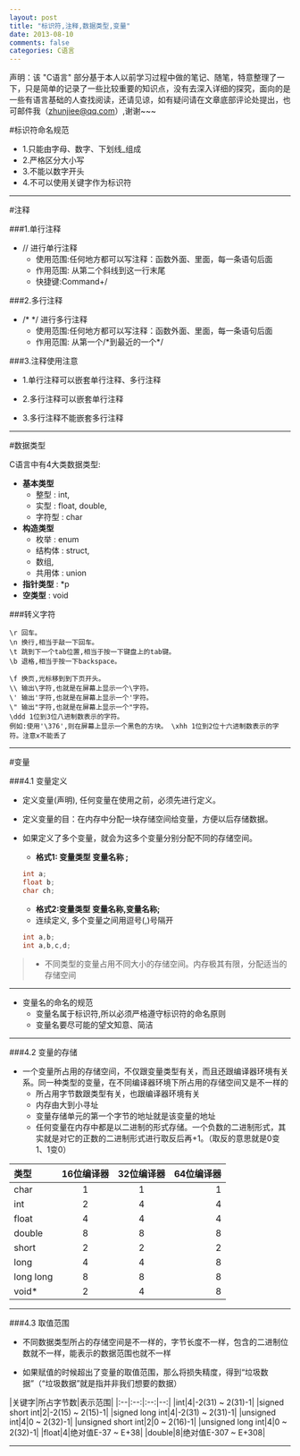 ```yaml
---
layout: post
title: "标识符,注释,数据类型,变量"
date: 2013-08-10
comments: false
categories: C语言
---
```


声明：该 "C语言" 部分基于本人以前学习过程中做的笔记、随笔，特意整理了一下，只是简单的记录了一些比较重要的知识点，没有去深入详细的探究，面向的是一些有语言基础的人查找阅读，还请见谅，如有疑问请在文章底部评论处提出，也可邮件我（zhunjiee@qq.com）,谢谢~~~

#标识符命名规范

- 1.只能由字母、数字、下划线_组成
- 2.严格区分大小写
- 3.不能以数字开头
- 4.不可以使用关键字作为标识符

---
#注释

###1.单行注释

- // 进行单行注释
    + 使用范围:任何地方都可以写注释：函数外面、里面，每一条语句后面
    + 作用范围: 从第二个斜线到这一行末尾
    + 快捷键:Command+/


###2.多行注释

- /\* */ 进行多行注释
     + 使用范围:任何地方都可以写注释：函数外面、里面，每一条语句后面
     + 作用范围: 从第一个/\*到最近的一个\*/


###3.注释使用注意

- 1.单行注释可以嵌套单行注释、多行注释

- 2.多行注释可以嵌套单行注释

- 3.多行注释不能嵌套多行注释


---

#数据类型

C语言中有4大类数据类型:

- **基本类型**
	+ 整型 : int,
	+ 实型 : float, double,
	+ 字符型 : char
- **构造类型**
	 + 枚举 : enum
	 + 结构体 : struct,
	 + 数组,
	 + 共用体 : union
- **指针类型** : *p
- **空类型** : void

###转义字符

```objc
\r 回车。
\n 换行,相当于敲一下回车。
\t 跳到下一个tab位置,相当于按一下键盘上的tab键。
\b 退格,相当于按一下backspace。

\f 换页,光标移到到下页开头。
\\ 输出\字符,也就是在屏幕上显示一个\字符。
\' 输出'字符,也就是在屏幕上显示一个'字符。
\" 输出"字符,也就是在屏幕上显示一个"字符。
\ddd 1位到3位八进制数表示的字符。
例如:使用'\376',则在屏幕上显示一个黑色的方块。 \xhh 1位到2位十六进制数表示的字符。注意x不能丢了
```

---

#变量

###4.1 变量定义

- 定义变量(声明), 任何变量在使用之前，必须先进行定义。

- 定义变量的目：在内存中分配一块存储空间给变量，方便以后存储数据。

- 如果定义了多个变量，就会为这多个变量分别分配不同的存储空间。

    + **格式1: 变量类型 变量名称 ;**

    ```c
    int a;
    float b;
    char ch;
    ```

    + **格式2:变量类型 变量名称,变量名称;**
    + 连续定义, 多个变量之间用逗号(,)号隔开

	```c
    int a,b;
    int a,b,c,d;
	```

>+ 不同类型的变量占用不同大小的存储空间。内存极其有限，分配适当的存储空间

---

- 变量名的命名的规范
	- 变量名属于标识符,所以必须严格遵守标识符的命名原则
	- 变量名要尽可能的望文知意、简洁

---

###4.2 变量的存储

- 一个变量所占用的存储空间，不仅跟变量类型有关，而且还跟编译器环境有关系。同一种类型的变量，在不同编译器环境下所占用的存储空间又是不一样的
    + 所占用字节数跟类型有关，也跟编译器环境有关
    + 内存由大到小寻址
    + 变量存储单元的第一个字节的地址就是该变量的地址
    + 任何变量在内存中都是以二进制的形式存储。一个负数的二进制形式，其实就是对它的正数的二进制形式进行取反后再+1。（取反的意思就是0变1、1变0）

|类型|16位编译器|32位编译器|64位编译器|
|:--|:--:|:--:|--:|
|char|1|1|1|
|int|2|4|4|
|float|4|4|4|
|double|8|8|8|
|short|2|2|2|
|long|4|4|8|
|long long|8|8|8|
|void*|2|4|8|

---

###4.3 取值范围

- 不同数据类型所占的存储空间是不一样的，字节长度不一样，包含的二进制位数就不一样，能表示的数据范围也就不一样

- 如果赋值的时候超出了变量的取值范围，那么将损失精度，得到“垃圾数据”（“垃圾数据”就是指并非我们想要的数据）

|关键字|所占字节数|表示范围|
|:--|:--:|:--:|--:|
|int|4|-2(31) ~ 2(31)-1|
|signed short int|2|-2(15) ~ 2(15)-1|
|signed long int|4|-2(31) ~ 2(31)-1|
|unsigned int|4|0 ~ 2(32)-1|
|unsigned short int|2|0 ~ 2(16)-1|
|unsigned long int|4|0 ~ 2(32)-1|
|float|4|绝对值E-37 ~ E+38|
|double|8|绝对值E-307 ~ E+308|

---

